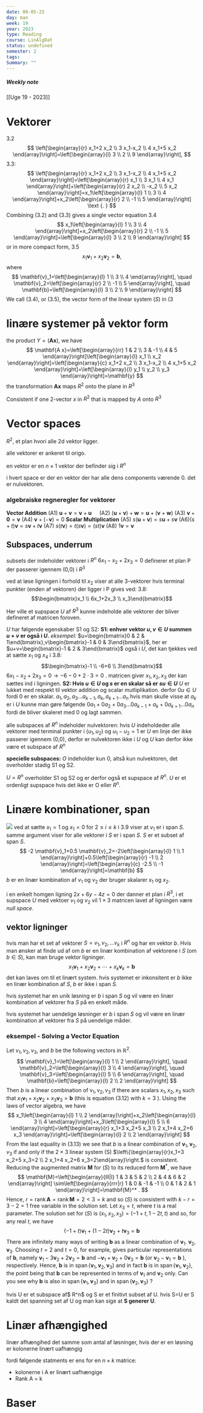 ```yaml
---
date: 08-05-23
day: man
week: 19
year: 2023
type: Reading
course: LinAlgDat
status: undefined
semester: 2
tags:
Summary: ""
---
```

##### Weekly note
[[Uge 19 - 2023]]

# Vektorer
3.2
$$
\left[\begin{array}{r}
x_1+2 x_2 \\
3 x_1-x_2 \\
4 x_1+5 x_2
\end{array}\right]=\left[\begin{array}{l}
3 \\
2 \\
9
\end{array}\right],
$$
3.3:
$$
\left[\begin{array}{r}
x_1+2 x_2 \\
3 x_1-x_2 \\
4 x_1+5 x_2
\end{array}\right]=\left[\begin{array}{r}
x_1 \\
3 x_1 \\
4 x_1
\end{array}\right]+\left[\begin{array}{r}
2 x_2 \\
-x_2 \\
5 x_2
\end{array}\right]=x_1\left[\begin{array}{l}
1 \\
3 \\
4
\end{array}\right]+x_2\left[\begin{array}{r}
2 \\
-1 \\
5
\end{array}\right] \text {. }
$$
Combining (3.2) and (3.3) gives a single vector equation
3.4
$$
x_1\left[\begin{array}{l}
1 \\
3 \\
4
\end{array}\right]+x_2\left[\begin{array}{r}
2 \\
-1 \\
5
\end{array}\right]=\left[\begin{array}{l}
3 \\
2 \\
9
\end{array}\right]
$$
or in more compact form,
3.5
$$
x_1 \mathbf{v}_1+x_2 \mathbf{v}_2=\mathbf{b} \text {, }
$$
where
$$
\mathbf{v}_1=\left[\begin{array}{l}
1 \\
3 \\
4
\end{array}\right], \quad \mathbf{v}_2=\left[\begin{array}{r}
2 \\
-1 \\
5
\end{array}\right], \quad \mathbf{b}=\left[\begin{array}{l}
3 \\
2 \\
9
\end{array}\right]
$$
We call (3.4), or (3.5), the vector form of the linear system $(S)$ in (3
# linære systemer på vektor form
the product $Y=(\mathbf{A x})$, we have
$$
\mathbf{A x}=\left[\begin{array}{rr}
1 & 2 \\
3 & -1 \\
4 & 5
\end{array}\right]\left[\begin{array}{l}
x_1 \\
x_2
\end{array}\right]=\left[\begin{array}{c}
x_1+2 x_2 \\
3 x_1-x_2 \\
4 x_1+5 x_2
\end{array}\right]=\left[\begin{array}{l}
y_1 \\
y_2 \\
y_3
\end{array}\right]=\mathbf{y}
$$
the transformation $\mathbf{A x}$ maps $R^2$ onto the plane in $R^3$

Consistent if one 2-vector $x$ in $R^2$ that is mapped by $A$ onto $R^3$ 
# Vector spaces
$R^2$, et plan hvori alle 2d vektor ligger. 

alle vektorer er ankeret til origo. 

en vektor er en $n \times 1$ vektor der befinder sig i $R^n$

i hvert space er der en vektor der har alle dens components værende 0.  det er nulvektoren.
### algebraiske regneregler for vektorer
**Vector Addition**
(A1) $\mathbf{u}+\mathbf{v}=\mathbf{v}+\mathbf{u} \quad$ 
(A2) $(\mathbf{u}+\mathbf{v})+\mathbf{w}=\mathbf{u}+(\mathbf{v}+\mathbf{w})$
(A3) $\mathbf{v}+\mathbf{0}=\mathbf{v}$
(A4) $\mathbf{v}+(-\mathbf{v})=0$
**Scalar Multiplication**
(A5) $s(\mathbf{u}+\mathbf{v})=s \mathbf{u}+s \mathbf{v}$
(A6)$(s+t) \mathbf{v}=s \mathbf{v}+t \mathbf{v}$
(A7) $s(t \mathbf{v})=t(s \mathbf{v})=(s t) \mathbf{v}$
(A8) $1 \mathbf{v}=\mathbf{v}$
## Subspaces, underrum
subsets der indeholder vektorer i $R^n$
$6x_1-x_2+2x_3=0$ definerer et plan P der passerer igennem (0,0) i $R^3$

ved at løse ligningen i forhold til $x_2$ viser at alle 3-vektorer hvis terminal punkter (enden af vektoren) der ligger i P gives ved:
3.8:
$$\begin{bmatrix}x_1 \\ 6x_1+2x_3 \\ x_3\end{bmatrix}$$

Her ville et supspace $U$ af $R^3$ kunne indeholde alle vektorer der bliver defineret af matricen foroven. 

$U$ har følgende egenskaber S1 og S2: 
**S1: enhver vektor $u,v\in U$ summen $u+v$ er også i $U$.** 
*eksempel:* $u=\begin{bmatrix}0 & 2 & 1\end{bmatrix},v\begin{bmatrix}-1 & 0 & 3\end{bmatrix}$, her er $u+v=\begin{bmatrix}-1 & 2 & 3\end{bmatrix}$ også i $U$, det kan tjekkes ved at sætte $x_1$ og $x_4$ i 3.8:
$$\begin{bmatrix}-1 \\ -6+6 \\ 3\end{bmatrix}$$
$6x_1-x_2+2x_3=0\rightarrow -6-0+2\cdot3=0$ . matricen giver $x_1,x_2,x_3$ der kan sættes ind i ligningen. 
**S2: Hvis $u\in U$ og $s$ er en skalar så er $su\in U$** 
$U$ er lukket med respekt til vektor addition og scalar mutliplikation. 
derfor $0u\in U$ fordi 0 er en skalar.
$a_1,a_2,a_{3}... a_{k-1},a_k,a_{k+1}...a_n$
hvis man skulle visse at $a_k$ er i $U$ kunne man gøre følgende 
$0a_1+0a_2+0a_{3}... 0a_{k-1}+a_k+0a_{k+1}...0a_n$
fordi de bliver skaleret med 0 og lagt sammen. 

alle subspaces af $R^n$ indeholder nulvektoren:
hvis $U$ indeholdeder alle vektorer med terminal punkter i ($u_1,u_2$) og $u_1-u_2=1$ er $U$ en linje der ikke passerer igennem (0,0), derfor er nulvektoren ikke i $U$ og $U$ kan derfor ikke være et subspace af $R^n$

**specielle subspaces:** $O$ indeholder kun 0, altså kun nulvektoren, det overholder stadig S1 og S2.

$U=R^n$ overholder S1 og S2 og er derfor også et supspace af $R^n$. $U$ er et ordenligt supspace hvis det ikke er O eller $R^n$.
# Linære kombinationer, span
![](https://i.imgur.com/peYJytW.png)
ved at sætte $x_1=1$ og $x_1=0$ for $2 \leq i \leq k$ i 3.9 viser at $v_1$ er i span $S$. samme argument viser for alle vektorer i $S$ er i span $S$. $S$ er et subset af span $S$.
$$
-2 \mathbf{v}_1+0.5 \mathbf{v}_2=-2\left[\begin{array}{l}
1 \\
1
\end{array}\right]+0.5\left[\begin{array}{r}
-1 \\
2
\end{array}\right]=\left[\begin{array}{c}
-2.5 \\
-1
\end{array}\right]=\mathbf{b}
$$
$b$ er en linær kombination af $v_1$ og $v_2$ der bruger skalarer $x_1$ og $x_2$.

i en enkelt homgen ligning $2x+6y-4z=0$ der danner et plan i $R^3$, i et supspace $U$ med vektoer $v_1$ og $v_2$ vil $1 \times 3$ matricen lavet af ligningen være *null space*.
## vektor ligninger 
hvis man har et set af vektorer $S={v_1,v_2,...v_k}$ i $R^n$ og har en vektor $b$. Hvis man ønsker at finde ud af om $b$ er en linær kombination af vektorene i $S$ (om $b\in S$), kan man bruge vektor ligninger. 
$$
x_1 \mathbf{v}_1+x_2 \mathbf{v}_2+\cdots+x_k \mathbf{v}_k=\mathbf{b}
$$
det kan laves om til et linært system. hvis systemet er inkonsitent er $b$ ikke en linær kombination af $S$, $b$ er ikke i span $S$.

hvis systemet har en unik løsning er $b$ i span $S$ og vil være en linær kombination af vektorer fra $S$ på en enkelt måde.

hvis systemet har uendelige løsninger er $b$ i span $S$  og vil være en linær kombination af vektorer fra $S$ på uendelige måder.
### eksempel - Solving a Vector Equation
Let $v_1, v_2, v_3$, and $b$ be the following vectors in $\mathbb{R}^2$.
$$
\mathbf{v}_1=\left[\begin{array}{l}
1 \\
2
\end{array}\right], \quad \mathbf{v}_2=\left[\begin{array}{l}
3 \\
4
\end{array}\right], \quad \mathbf{v}_3=\left[\begin{array}{l}
5 \\
6
\end{array}\right], \quad \mathbf{b}=\left[\begin{array}{l}
2 \\
2
\end{array}\right]
$$
Then $b$ is a linear combination of $\mathrm{v}_1, \mathrm{v}_2, \mathrm{v}_3$ if there are scalars $x_1, x_2, x_3$ such that $x_1 \mathbf{v}_1+x_2 \mathbf{v}_2+x_3 \mathbf{v}_3=\mathbf{b}$ (this is equation (3.12) with $k=3$ ). Using the laws of vector algebra, we have
$$
x_1\left[\begin{array}{l}
1 \\
2
\end{array}\right]+x_2\left[\begin{array}{l}
3 \\
4
\end{array}\right]+x_3\left[\begin{array}{l}
5 \\
6
\end{array}\right]=\left[\begin{array}{r}
x_1+3 x_2+5 x_3 \\
2 x_1+4 x_2+6 x_3
\end{array}\right]=\left[\begin{array}{l}
2 \\
2
\end{array}\right]
$$
From the last equality in (3.13) we see that $b$ is a linear combination of $\mathbf{v}_1, \mathbf{v}_2$, $v_3$ if and only if the $2 \times 3$ linear system
(S) $\left\{\begin{array}{r}x_1+3 x_2+5 x_3=2 \\ 2 x_1+4 x_2+6 x_3=2\end{array}\right.$
is consistent. Reducing the augmented matrix $\mathbf{M}$ for $(S)$ to its reduced form $\mathbf{M}^*$, we have
$$
\mathbf{M}=\left[\begin{array}{lll|l}
1 & 3 & 5 & 2 \\
2 & 4 & 6 & 2
\end{array}\right] \sim\left[\begin{array}{rrr|r}
1 & 0 & -1 & -1 \\
0 & 1 & 2 & 1
\end{array}\right]=\mathbf{M}^* .
$$
Hence, $r=\operatorname{rank} \mathbf{A}=\operatorname{rank} \mathbf{M}=2<3=k$ and so $(S)$ is consistent with $k-r=3-2=1$ free variable in the solution set. Let $x_3=t$, where $t$ is a real parameter. The solution set for $(S)$ is $\left(x_1, x_2, x_3\right)=(-1+t, 1-2 t, t)$ and so, for any real $t$, we have
$$
(-1+t) \mathbf{v}_1+(1-2 t) \mathbf{v}_2+t \mathbf{v}_3=\mathbf{b}
$$
There are infinitely many ways of writing $\mathbf{b}$ as a linear combination of $\mathbf{v}_1$. $\mathbf{v}_2, \mathbf{v}_3$. Choosing $t=2$ and $t=0$, for example, gives particular representations of $\mathbf{b}$, namely $\mathbf{v}_1-3 \mathbf{v}_2+2 \mathbf{v}_3=\mathbf{b}$ and $-\mathbf{v}_1+\mathbf{v}_2+0 \mathbf{v}_3=\mathbf{b}$ (or $\mathbf{v}_2-\mathbf{v}_1=\mathbf{b}$ ), respectively. Hence, $\mathbf{b}$ is in $\operatorname{span}\left\{\mathbf{v}_1, \mathbf{v}_2, \mathbf{v}_3\right\}$ and in fact $\mathbf{b}$ is in $\operatorname{span}\left\{\mathbf{v}_1, \mathbf{v}_2\right\}$, the point being that $\mathbf{b}$ can be represented in terms of $\mathbf{v}_1$ and $\mathbf{v}_2$ only. Can you see why $\mathbf{b}$ is also in $\operatorname{span}\left\{\mathbf{v}_1, \mathbf{v}_3\right\}$ and in $\operatorname{span}\left\{\mathbf{v}_2, \mathbf{v}_3\right\}$ ?

hvis U er et subspace af$ R^n$ og S er et finitivt subset af U. hvis S=U er S kaldt det spanning set af U og man kan sige at **S generer U**.
# Linær afhængighed 
linær afhængihed det samme som antal af løsninger, hvis der er en løsning er kolonerne linært uafhængig 

fordi følgende statments er ens for en $n \times k$ matrice:
- kolonerne i A er linært uafhængige
- Rank A = k
# Baser

